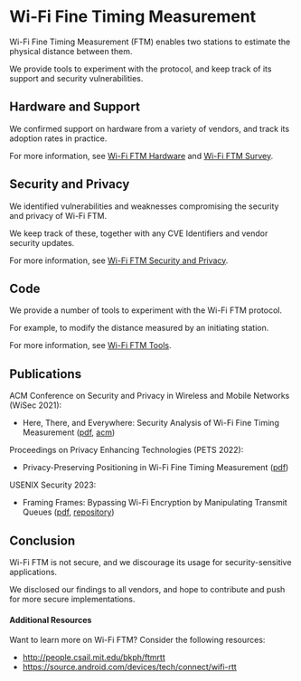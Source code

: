 # Wi-Fi Fine Timing Measurement

Wi-Fi Fine Timing Measurement (FTM) enables two stations to estimate the physical distance between them.

We provide tools to experiment with the protocol, and keep track of its support and security vulnerabilities.

## Hardware and Support

We confirmed support on hardware from a variety of vendors, and track its adoption rates in practice.

For more information, see [Wi-Fi FTM Hardware](HARDWARE.md) and [Wi-Fi FTM Survey](survey/).

## Security and Privacy

We identified vulnerabilities and weaknesses compromising the security and privacy of Wi-Fi FTM.

We keep track of these, together with any CVE Identifiers and vendor security updates.

For more information, see [Wi-Fi FTM Security and Privacy](SECURITY.md).

## Code

We provide a number of tools to experiment with the Wi-Fi FTM protocol.

For example, to modify the distance measured by an initiating station.

For more information, see [Wi-Fi FTM Tools](code/).

## Publications

ACM Conference on Security and Privacy in Wireless and Mobile Networks (WiSec 2021):

- Here, There, and Everywhere: Security Analysis of Wi-Fi Fine Timing Measurement ([pdf](https://aanjhan.com/assets/schepers_ftm_wisec21.pdf), [acm](https://dl.acm.org/doi/10.1145/3448300.3467828))

Proceedings on Privacy Enhancing Technologies (PETS 2022):
- Privacy-Preserving Positioning in Wi-Fi Fine Timing Measurement ([pdf](https://petsymposium.org/2022/files/papers/issue2/popets-2022-0048.pdf))

USENIX Security 2023:
- Framing Frames: Bypassing Wi-Fi Encryption by Manipulating Transmit Queues ([pdf](https://papers.mathyvanhoef.com/usenix2023-wifi.pdf), [repository](https://github.com/domienschepers/wifi-framing))

## Conclusion

Wi-Fi FTM is not secure, and we discourage its usage for security-sensitive applications.

We disclosed our findings to all vendors, and hope to contribute and push for more secure implementations.

#### Additional Resources
Want to learn more on Wi-Fi FTM? Consider the following resources:
- http://people.csail.mit.edu/bkph/ftmrtt
- https://source.android.com/devices/tech/connect/wifi-rtt
